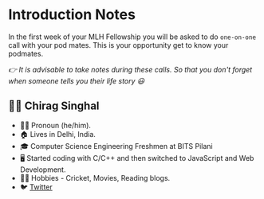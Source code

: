 # Introduction Notes

In the first week of your MLH Fellowship you will be asked to do `one-on-one` call with your pod mates. This is your opportunity get to know your podmates. 

*👉 It is advisable to take notes during these calls. So that you don't forget when someone tells you their life story 😃*


## 👨‍💻 Chirag Singhal 

- 👨‍💼 Pronoun (he/him).
- 🏠 Lives in Delhi, India.
- 🎓 Computer Science Engineering Freshmen at BITS Pilani
- 🖥 Started coding with C/C++ and then switched to JavaScript and Web Development.
- 🤾‍♂️ Hobbies - Cricket, Movies, Reading blogs.
- 🐦 [Twitter](https://twitter.com/chiragsinghal_)